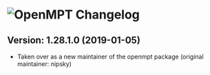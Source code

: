# ![OpenMPT Changelog](https://img.shields.io/badge/OpenMPT-Package%20Changelog-blue.svg?style=for-the-badge)

## Version: 1.28.1.0 (2019-01-05)
- Taken over as a new maintainer of the openmpt package (original maintainer: nipsky)

